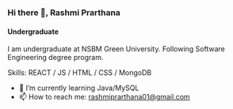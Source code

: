 ### Hi there 👋, Rashmi Prarthana
#### Undergraduate
I am undergraduate at NSBM Green University. Following Software Engineering degree program. 

Skills:  REACT / JS / HTML / CSS / MongoDB


- 🌱 I’m currently learning Java/MySQL 
- 📫 How to reach me: rashmiprarthana01@gmail.com 








